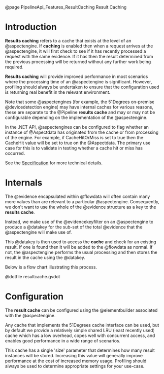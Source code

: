 @page PipelineApi_Features_ResultCaching Result Caching

# Introduction

**Results caching** refers to a cache that exists at the level of an @aspectengine.
If **caching** is enabled then when a request arrives at the @aspectengine, it will first check
to see if it has recently processed a request with the same evidence. If it has then the 
result determined from the previous processing will be returned without any further work
being required.

**Results caching** will provide improved performance in most scenarios where the processing
time of an @aspectengine is significant. However, profiling should always be undertaken to 
ensure that the configuration used is returning real benefit in the relevant environment.

Note that some @aspectengines (for example, the 51Degrees on-premise @devicedetection engine) 
may have internal caches for various reasons, these are separate to the @Pipeline 
**results cache** and may or may not be configurable depending on the implementation of the @aspectengine.

In the .NET API, @aspectengines can be configured to flag whether an instance of
@Aspectdata has originated from the cache or from processing of the engine. For example, 
if CacheHitOrMiss is set to true then the CacheHit value will be set to true
on the @Aspectdata. The primary use case for this is to validate in testing 
whether a cache hit or miss has occurred.

See the
[Specification](https://github.com/51Degrees/specifications/blob/main/pipeline-specification/features/caching.md#)
for more technical details.

# Internals

The @evidence encapsulated within @flowdata will often contain many more values than are relevant 
to a particular @aspectengine. Consequently, we don't want to use the whole of the @evidence 
structure as a key to the **results cache**.

Instead, we make use of the @evidencekeyfilter on an @aspectengine to produce a
@datakey for the sub-set of the total @evidence that the @aspectengine will make use of.

This @datakey is then used to access the **cache** and check for an existing result.
If one is found then it will be added to the @flowdata as normal. 
If not, the @aspectengine performs the usual processing and then stores the result 
in the cache using the @datakey.

Below is a flow chart illustrating this process. 

@dotfile resultcache.gvdot

# Configuration

The **result cache** can be configured using the @elementbuilder associated with the @aspectengine.

Any cache that implements the 51Degrees cache interface can be used, but by default we provide
a relatively simple shared LRU (least recently used) cache which has a low overhead, copes 
well with concurrent access, and enables good performance in a wide range of scenarios.

This cache has a single 'size' parameter that determines how many result instances will be stored.
Increasing this value will generally improve performance at the cost of increased memory usage. 
Profiling should always be used to determine appropriate settings for your use-case.
